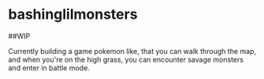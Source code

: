 # bashinglilmonsters

##WIP

Currently building a game pokemon like, that you can walk through the map, and when you're on the high grass, you can encounter savage monsters and enter in battle mode.
